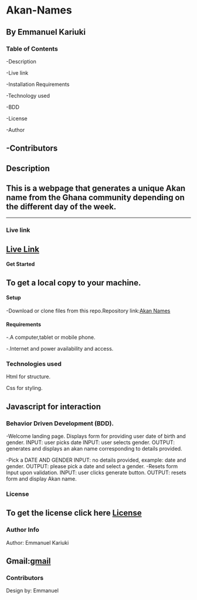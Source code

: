 # **Akan-Names**

By Emmanuel Kariuki
---

### **Table of Contents**
-Description

-Live link

-Installation Requirements

-Technology used

-BDD

-License

-Author

-Contributors
---
## **Description**

This is a webpage that generates a unique Akan name from the Ghana community depending on the different day of the week.
---

<!-- ### **Preview**
(Image/Screenshot .png) -->
---
### **Live link**

[Live Link](https://kariuki1976.github.io/Akan-Names/)
---

#### **Get Started**

To get a local copy to your machine.
---

#### **Setup**
-Download or clone files from this repo.Repository link:[Akan Names]()

#### **Requirements**

-.A computer,tablet or mobile phone.

-.Internet and power availability and access.

### **Technologies used**
Html for structure. 

Css for styling.

Javascript for interaction
---

### **Behavior Driven Development (BDD).**
-Welcome landing page.
Displays form for providing user date of birth and gender.
INPUT: user picks date
INPUT: user selects gender.
OUTPUT: generates and displays an akan name corresponding to details provided.

-Pick a DATE AND GENDER
INPUT: no details provided, example: date and gender.
OUTPUT: please pick a date and select a gender.
-Resets form Input upon validation.
INPUT: user clicks generate button.
OUTPUT: resets form and display Akan name.
### **License**

To get the license click here [License](/home/moringa/Documents/Moringa-prep/Akan-Names-Generator/license)
---
### **Author Info**
Author: Emmanuel Kariuki

Gmail:[gmail](mailto:manuelmkaris@gmail.com)
---

### **Contributors**
Design by: Emmanuel